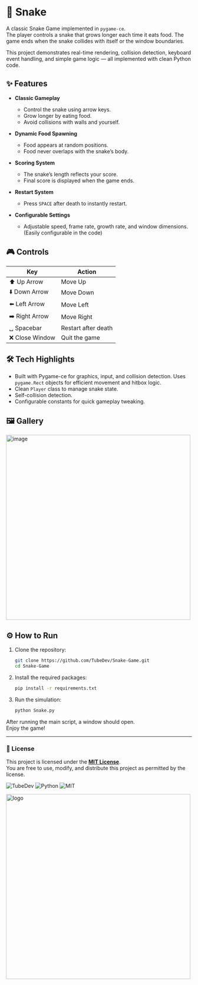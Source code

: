 # 🐍 Snake

A classic Snake Game implemented in `pygame-ce`.  
The player controls a snake that grows longer each time it eats food. The game ends when the snake collides with itself or the window boundaries.

This project demonstrates real-time rendering, collision detection, keyboard event handling, and simple game logic — all implemented with clean Python code.

## ✨ Features

- **Classic Gameplay**
  - Control the snake using arrow keys.
  - Grow longer by eating food.
  - Avoid collisions with walls and yourself.

- **Dynamic Food Spawning**
  - Food appears at random positions.
  - Food never overlaps with the snake’s body.

- **Scoring System**
  - The snake’s length reflects your score.
  - Final score is displayed when the game ends.

- **Restart System**
  - Press `SPACE` after death to instantly restart.

- **Configurable Settings**
  - Adjustable speed, frame rate, growth rate, and window dimensions. (Easily configurable in the code)

## 🎮 Controls

| Key            | Action              |
| -------------- | ------------------- |
| ⬆️ Up Arrow    | Move Up             |
| ⬇️ Down Arrow  | Move Down           |
| ⬅️ Left Arrow  | Move Left           |
| ➡️ Right Arrow | Move Right          |
| ␣ Spacebar    | Restart after death |
| ❌ Close Window | Quit the game       |

## 🛠️ Tech Highlights

- Built with Pygame-ce for graphics, input, and collision detection.
Uses `pygame.Rect` objects for efficient movement and hitbox logic.
- Clean `Player` class to manage snake state.
- Self-collision detection.
- Configurable constants for quick gameplay tweaking.

## 🖼️ Gallery

<p align="left">
  <img width="500" alt="image" src="https://github.com/user-attachments/assets/e0bda87e-97cd-46c4-b2e8-90c39418feba"/>
</p>

## ⚙️ How to Run

1. Clone the repository:
   ```bash
   git clone https://github.com/TubeDev/Snake-Game.git
   cd Snake-Game
   ```

2. Install the required packages:
   ```bash
   pip install -r requirements.txt
   ```

3. Run the simulation:
   ```bash
   python Snake.py
   ```

After running the main script, a window should open.  
Enjoy the game!

---

### 📜 License

This project is licensed under the [**MIT License**](https://opensource.org/licenses/MIT).  
You are free to use, modify, and distribute this project as permitted by the license.

![TubeDev](https://img.shields.io/badge/TubeDev--lime)
![Python](https://img.shields.io/badge/Python--blue?logo=python&logoColor=white)
![MIT](https://img.shields.io/badge/License-MIT-gold)

<p align="left">
  <img width="500" src="https://github.com/user-attachments/assets/f5a0f154-dee7-4653-9451-caa52513573a" alt="logo" />
</p>